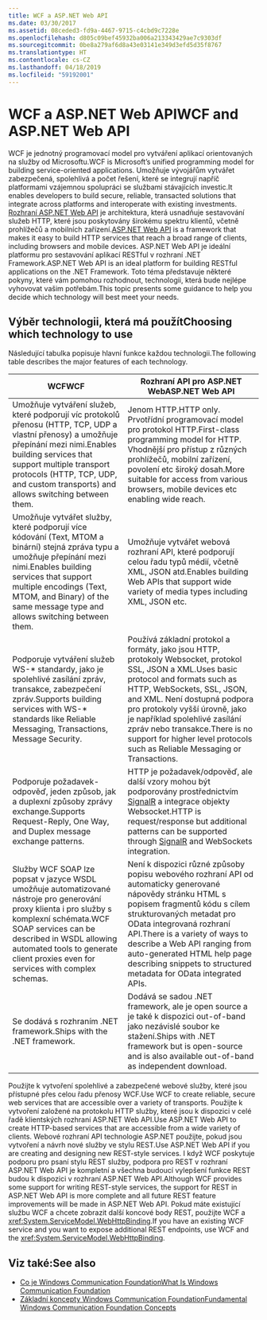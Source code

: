 ```yaml
---
title: WCF a ASP.NET Web API
ms.date: 03/30/2017
ms.assetid: 08ceded3-fd9a-4467-9715-c4cbd9c7228e
ms.openlocfilehash: d805c09bef45932ba006a213343429ae7c9303df
ms.sourcegitcommit: 0be8a279af6d8a43e03141e349d3efd5d35f8767
ms.translationtype: HT
ms.contentlocale: cs-CZ
ms.lasthandoff: 04/18/2019
ms.locfileid: "59192001"
---
```

# <a name="wcf-and-aspnet-web-api"></a><span data-ttu-id="18761-102">WCF a ASP.NET Web API</span><span class="sxs-lookup"><span data-stu-id="18761-102">WCF and ASP.NET Web API</span></span>
<span data-ttu-id="18761-103">WCF je jednotný programovací model pro vytváření aplikací orientovaných na služby od Microsoftu.</span><span class="sxs-lookup"><span data-stu-id="18761-103">WCF is Microsoft’s unified programming model for building service-oriented applications.</span></span> <span data-ttu-id="18761-104">Umožňuje vývojářům vytvářet zabezpečená, spolehlivá a počet řešení, které se integrují napříč platformami vzájemnou spolupráci se službami stávajících investic.</span><span class="sxs-lookup"><span data-stu-id="18761-104">It enables developers to build secure, reliable, transacted solutions that integrate across platforms and interoperate with existing investments.</span></span> <span data-ttu-id="18761-105">[Rozhraní ASP.NET Web API](https://www.asp.net/web-api) je architektura, která usnadňuje sestavování služeb HTTP, které jsou poskytovány širokému spektru klientů, včetně prohlížečů a mobilních zařízení.</span><span class="sxs-lookup"><span data-stu-id="18761-105">[ASP.NET Web API](https://www.asp.net/web-api) is a framework that makes it easy to build HTTP services that reach a broad range of clients, including browsers and mobile devices.</span></span> <span data-ttu-id="18761-106">ASP.NET Web API je ideální platformu pro sestavování aplikací RESTful v rozhraní .NET Framework.</span><span class="sxs-lookup"><span data-stu-id="18761-106">ASP.NET Web API is an ideal platform for building RESTful applications on the .NET Framework.</span></span> <span data-ttu-id="18761-107">Toto téma představuje některé pokyny, které vám pomohou rozhodnout, technologii, která bude nejlépe vyhovovat vašim potřebám.</span><span class="sxs-lookup"><span data-stu-id="18761-107">This topic presents some guidance to help you decide which technology will best meet your needs.</span></span>  
  
## <a name="choosing-which-technology-to-use"></a><span data-ttu-id="18761-108">Výběr technologii, která má použít</span><span class="sxs-lookup"><span data-stu-id="18761-108">Choosing which technology to use</span></span>  
 <span data-ttu-id="18761-109">Následující tabulka popisuje hlavní funkce každou technologii.</span><span class="sxs-lookup"><span data-stu-id="18761-109">The following table describes the major features of each technology.</span></span>  
  
|<span data-ttu-id="18761-110">WCF</span><span class="sxs-lookup"><span data-stu-id="18761-110">WCF</span></span>|<span data-ttu-id="18761-111">Rozhraní API pro ASP.NET Web</span><span class="sxs-lookup"><span data-stu-id="18761-111">ASP.NET Web API</span></span>|  
|---------|---------------------|  
|<span data-ttu-id="18761-112">Umožňuje vytváření služeb, které podporují víc protokolů přenosu (HTTP, TCP, UDP a vlastní přenosy) a umožňuje přepínání mezi nimi.</span><span class="sxs-lookup"><span data-stu-id="18761-112">Enables building services that support multiple transport protocols (HTTP, TCP, UDP, and custom transports) and allows switching between them.</span></span>|<span data-ttu-id="18761-113">Jenom HTTP.</span><span class="sxs-lookup"><span data-stu-id="18761-113">HTTP only.</span></span> <span data-ttu-id="18761-114">Prvotřídní programovací model pro protokol HTTP.</span><span class="sxs-lookup"><span data-stu-id="18761-114">First-class programming model for HTTP.</span></span> <span data-ttu-id="18761-115">Vhodnější pro přístup z různých prohlížečů, mobilní zařízení, povolení etc široký dosah.</span><span class="sxs-lookup"><span data-stu-id="18761-115">More suitable for access from various browsers, mobile devices etc enabling wide reach.</span></span>|  
|<span data-ttu-id="18761-116">Umožňuje vytvářet služby, které podporují více kódování (Text, MTOM a binární) stejná zpráva typu a umožňuje přepínání mezi nimi.</span><span class="sxs-lookup"><span data-stu-id="18761-116">Enables building services that support multiple encodings (Text, MTOM, and Binary) of the same message type and allows switching between them.</span></span>|<span data-ttu-id="18761-117">Umožňuje vytvářet webová rozhraní API, které podporují celou řadu typů médií, včetně XML, JSON atd.</span><span class="sxs-lookup"><span data-stu-id="18761-117">Enables building Web APIs that support wide variety of media types including XML, JSON etc.</span></span>|  
|<span data-ttu-id="18761-118">Podporuje vytváření služeb WS-\* standardy, jako je spolehlivé zasílání zpráv, transakce, zabezpečení zpráv.</span><span class="sxs-lookup"><span data-stu-id="18761-118">Supports building services with WS-\* standards like Reliable Messaging, Transactions, Message Security.</span></span>|<span data-ttu-id="18761-119">Používá základní protokol a formáty, jako jsou HTTP, protokoly Websocket, protokol SSL, JSON a XML.</span><span class="sxs-lookup"><span data-stu-id="18761-119">Uses basic protocol and formats such as HTTP, WebSockets, SSL, JSON, and XML.</span></span> <span data-ttu-id="18761-120">Není dostupná podpora pro protokoly vyšší úrovně, jako je například spolehlivé zasílání zpráv nebo transakce.</span><span class="sxs-lookup"><span data-stu-id="18761-120">There is no support for higher level protocols such as Reliable Messaging or Transactions.</span></span>|  
|<span data-ttu-id="18761-121">Podporuje požadavek-odpověď, jeden způsob, jak a duplexní způsoby zprávy exchange.</span><span class="sxs-lookup"><span data-stu-id="18761-121">Supports Request-Reply, One Way, and Duplex message exchange patterns.</span></span>|<span data-ttu-id="18761-122">HTTP je požadavek/odpověď, ale další vzory mohou být podporovány prostřednictvím [SignalR](https://github.com/SignalR/SignalR) a integrace objekty Websocket.</span><span class="sxs-lookup"><span data-stu-id="18761-122">HTTP is request/response but additional patterns can be supported through [SignalR](https://github.com/SignalR/SignalR) and WebSockets integration.</span></span>|  
|<span data-ttu-id="18761-123">Služby WCF SOAP lze popsat v jazyce WSDL umožňuje automatizované nástroje pro generování proxy klienta i pro služby s komplexní schémata.</span><span class="sxs-lookup"><span data-stu-id="18761-123">WCF SOAP services can be described in WSDL allowing automated tools to generate client proxies even for services with complex schemas.</span></span>|<span data-ttu-id="18761-124">Není k dispozici různé způsoby popisu webového rozhraní API od automaticky generované nápovědy stránku HTML s popisem fragmentů kódu s cílem strukturovaných metadat pro OData integrovaná rozhraní API.</span><span class="sxs-lookup"><span data-stu-id="18761-124">There is a variety of ways to describe a Web API ranging from auto-generated HTML help page describing snippets to structured metadata for OData integrated APIs.</span></span>|  
|<span data-ttu-id="18761-125">Se dodává s rozhraním .NET framework.</span><span class="sxs-lookup"><span data-stu-id="18761-125">Ships with the .NET framework.</span></span>|<span data-ttu-id="18761-126">Dodává se sadou .NET framework, ale je open source a je také k dispozici out-of-band jako nezávislé soubor ke stažení.</span><span class="sxs-lookup"><span data-stu-id="18761-126">Ships with .NET framework but is open-source and is also available out-of-band as independent download.</span></span>|  
  
 <span data-ttu-id="18761-127">Použijte k vytvoření spolehlivé a zabezpečené webové služby, které jsou přístupné přes celou řadu přenosy WCF.</span><span class="sxs-lookup"><span data-stu-id="18761-127">Use WCF to create reliable, secure web services that are accessible over a variety of transports.</span></span> <span data-ttu-id="18761-128">Použijte k vytvoření založené na protokolu HTTP služby, které jsou k dispozici v celé řadě klientských rozhraní ASP.NET Web API.</span><span class="sxs-lookup"><span data-stu-id="18761-128">Use ASP.NET Web API to create HTTP-based services that are accessible from a wide variety of clients.</span></span> <span data-ttu-id="18761-129">Webové rozhraní API technologie ASP.NET použijte, pokud jsou vytvoření a návrh nové služby ve stylu REST.</span><span class="sxs-lookup"><span data-stu-id="18761-129">Use ASP.NET Web API if you are creating and designing new REST-style services.</span></span> <span data-ttu-id="18761-130">I když WCF poskytuje podporu pro psaní stylu REST služby, podpora pro REST v rozhraní ASP.NET Web API je kompletní a všechna budoucí vylepšení funkce REST budou k dispozici v rozhraní ASP.NET Web API.</span><span class="sxs-lookup"><span data-stu-id="18761-130">Although WCF provides some support for writing REST-style services, the support for REST in ASP.NET Web API is more complete and all future REST feature improvements will be made in ASP.NET Web API.</span></span> <span data-ttu-id="18761-131">Pokud máte existující službu WCF a chcete zobrazit další koncové body REST, použijte WCF a <xref:System.ServiceModel.WebHttpBinding>.</span><span class="sxs-lookup"><span data-stu-id="18761-131">If you have an existing WCF service and you want to expose additional REST endpoints, use WCF and the <xref:System.ServiceModel.WebHttpBinding>.</span></span>  
  
## <a name="see-also"></a><span data-ttu-id="18761-132">Viz také:</span><span class="sxs-lookup"><span data-stu-id="18761-132">See also</span></span>

- [<span data-ttu-id="18761-133">Co je Windows Communication Foundation</span><span class="sxs-lookup"><span data-stu-id="18761-133">What Is Windows Communication Foundation</span></span>](../../../docs/framework/wcf/whats-wcf.md)
- [<span data-ttu-id="18761-134">Základní koncepty Windows Communication Foundation</span><span class="sxs-lookup"><span data-stu-id="18761-134">Fundamental Windows Communication Foundation Concepts</span></span>](../../../docs/framework/wcf/fundamental-concepts.md)
